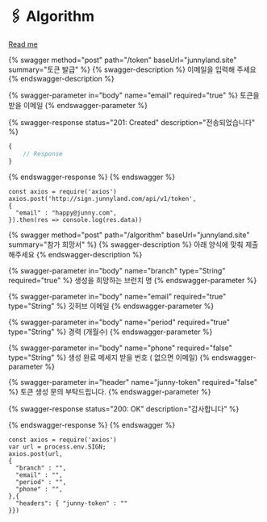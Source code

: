 # 🖇 Algorithm

[Read me](https://github.com/I-JUNNYLAND-I/algorithm/blob/main/README.md)

{% swagger method="post" path="/token" baseUrl="junnyland.site" summary="토큰 발급" %}
{% swagger-description %}
이메일을 입력해 주세요
{% endswagger-description %}

{% swagger-parameter in="body" name="email" required="true" %}
토큰을 받을 이메일
{% endswagger-parameter %}

{% swagger-response status="201: Created" description="전송되었습니다" %}
```javascript
{
    // Response
}
```
{% endswagger-response %}
{% endswagger %}

```runkit  nodeVersion="14.x.x"
const axios = require('axios')
axios.post('http://sign.junnyland.com/api/v1/token',
{
  "email" : "happy@junny.com",
}).then(res => console.log(res.data))
```

{% swagger method="post" path="/algorithm" baseUrl="junnyland.site" summary="참가 희망서" %}
{% swagger-description %}
아래 양식에 맞춰 제출 해주세요
{% endswagger-description %}

{% swagger-parameter in="body" name="branch" type="String" required="true" %}
생성을 희망하는 브런치 명
{% endswagger-parameter %}

{% swagger-parameter in="body" name="email" required="true" type="String" %}
깃허브 이메일
{% endswagger-parameter %}

{% swagger-parameter in="body" name="period" required="true" type="String" %}
경력 (개월수)
{% endswagger-parameter %}

{% swagger-parameter in="body" name="phone" required="false" type="String" %}
생성 완료 메세지 받을 번호 ( 없으면 이메일)
{% endswagger-parameter %}

{% swagger-parameter in="header" name="junny-token" required="false" %}
토큰 생성 문의 부탁드립니다.
{% endswagger-parameter %}

{% swagger-response status="200: OK" description="감사합니다" %}

{% endswagger-response %}
{% endswagger %}

```runkit  nodeVersion="18.x.x"
const axios = require('axios')
var url = process.env.SIGN;
axios.post(url,
{
  "branch" : "",
  "email" : "",
  "period" : "",
  "phone" : "",
},{ 
  "headers": { "junny-token" : ""
}})
```
